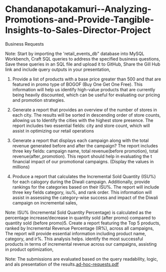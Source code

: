 # Chandanapotakamuri--Analyzing-Promotions-and-Provide-Tangible-Insights-to-Sales-Director-Project

Business Requests

Note: Start by importing the 'retail_events_db" database into MySQL Workbench, Craft SQL queries to address the specified business questions, Save these queries in an SQL file and upload it to GitHub, Share the Gill Hub link and include query outputs in your presentation,

1. Provide a list of products with a base price greater than 500 and that are featured in promo type of BOGOF (Buy One Get One Free). This information will help us identify high-value products that are currently being heavily discounted, which can be useful for evaluating our pricing and promotion strategies.

2. Generate a report that provides an overview of the number of stores in each city. The results will be sorted in descending order of store counts, allowing us to Identify the cities with the highest store presence. The report includes two essential fields: city and store count, which will assist in optimizing our retail operations

3. Generate a report that displays each campaign along with the total revenue generated before and after the campaign? The report includes three key fields: campaign name, total revenue(before promotion), total revenue(after_promotion). This report should help in evaluating the t financial impact of our promotional campaigns. (Display the values in millions)

4. Produce a report that calculates the Incremental Sold Quantity (ISU%) for each calogory during the Diwali campaign. Additionally, provide rankings for the categories based on their ISU%. The report will include three key fields category, isu%, and rank order. This information will assist in assessing the category-wise success and impact of the Diwali campaign on incremental sales,

Note: ISU% (Incremental Sold Quantity Percentage) is calculated as the percentage increase/decrease in quantity sold (after promo) compared to quantity sold (before promo)5. Create a report featuring the Top 5 products, ranked by Incremental Revenue Percentage (IR%), across all campaigns, The report will provide essential information including product name, category, and ir%. This analysis helps. identify the most successful products in terms of incremental revenue across our campaigns, assisting in product optimization,

Note: The submissions are evaluated based on the query readability, logic, and als presentation of the results.[ad-hoc-requests.pdf](https://github.com/Chandanapotakamuri/Chandanapotakamuri--Analyzing-Promotions-and-Provide-Tangible-Insights-to-Sales-Director-Project/files/14157007/ad-hoc-requests.pdf)
